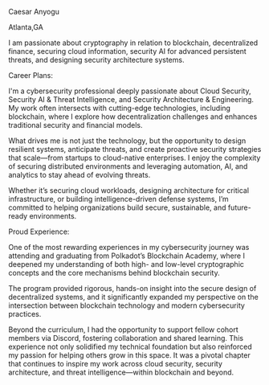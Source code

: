 Caesar Anyogu

Atlanta,GA

I am passionate about cryptography in relation to blockchain, decentralized finance, securing cloud information, security AI for advanced persistent threats, and designing security architecture systems.

Career Plans:

I'm a cybersecurity professional deeply passionate about Cloud Security, Security AI & Threat Intelligence, and Security Architecture & Engineering. My work often intersects with cutting-edge technologies, including blockchain, where I explore how decentralization challenges and enhances traditional security and financial models.

What drives me is not just the technology, but the opportunity to design resilient systems, anticipate threats, and create proactive security strategies that scale—from startups to cloud-native enterprises. I enjoy the complexity of securing distributed environments and leveraging automation, AI, and analytics to stay ahead of evolving threats.

Whether it’s securing cloud workloads, designing architecture for critical infrastructure, or building intelligence-driven defense systems, I’m committed to helping organizations build secure, sustainable, and future-ready environments.

Proud Experience:

One of the most rewarding experiences in my cybersecurity journey was attending and graduating from Polkadot’s Blockchain Academy, where I deepened my understanding of both high- and low-level cryptographic concepts and the core mechanisms behind blockchain security.

The program provided rigorous, hands-on insight into the secure design of decentralized systems, and it significantly expanded my perspective on the intersection between blockchain technology and modern cybersecurity practices.

Beyond the curriculum, I had the opportunity to support fellow cohort members via Discord, fostering collaboration and shared learning. This experience not only solidified my technical foundation but also reinforced my passion for helping others grow in this space. It was a pivotal chapter that continues to inspire my work across cloud security, security architecture, and threat intelligence—within blockchain and beyond.

